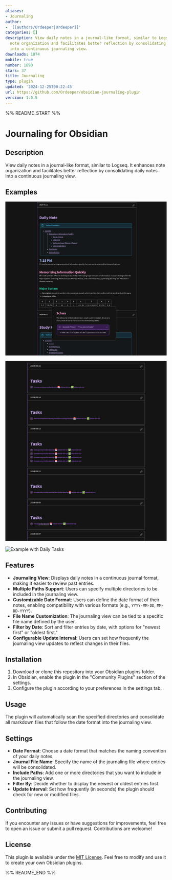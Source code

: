 ```yaml
---
aliases:
- Journaling
author:
- '[[authors/Ordeeper|Ordeeper]]'
categories: []
description: View daily notes in a journal-like format, similar to Logseq. It enhances
  note organization and facilitates better reflection by consolidating daily notes
  into a continuous journaling view.
downloads: 1874
mobile: true
number: 1890
stars: 37
title: Journaling
type: plugin
updated: '2024-12-25T00:22:45'
url: https://github.com/Ordeeper/obsidian-journaling-plugin
version: 1.0.5
---
```


%% README_START %%

# Journaling for Obsidian

## Description

View daily notes in a journal-like format, similar to Logseq. It enhances note organization and facilitates better reflection by consolidating daily notes into a continuous journaling view.

## Examples

![Example with Daily Notes](https://raw.githubusercontent.com/Ordeeper/obsidian-journaling-plugin/HEAD/images/Example-1.png)

![Example with Daily Tasks](https://raw.githubusercontent.com/Ordeeper/obsidian-journaling-plugin/HEAD/images/Example-2.png)

![Example with Daily Tasks](https://raw.githubusercontent.com/Ordeeper/obsidian-journaling-plugin/HEAD/images/Example-3.png)

## Features

- **Journaling View**: Displays daily notes in a continuous journal format, making it easier to review past entries.
- **Multiple Paths Support**: Users can specify multiple directories to be included in the journaling view.
- **Customizable Date Format**: Users can define the date format of their notes, enabling compatibility with various formats (e.g., `YYYY-MM-DD`, `MM-DD-YYYY`).
- **File Name Customization**: The journaling view can be tied to a specific file name defined by the user.
- **Filter by Date**: Sort and filter entries by date, with options for "newest first" or "oldest first."
- **Configurable Update Interval**: Users can set how frequently the journaling view updates to reflect changes in their files.

## Installation

1. Download or clone this repository into your Obsidian plugins folder.
2. In Obsidian, enable the plugin in the "Community Plugins" section of the settings.
3. Configure the plugin according to your preferences in the settings tab.

## Usage

The plugin will automatically scan the specified directories and consolidate all markdown files that follow the date format into the journaling view.

## Settings

- **Date Format**: Choose a date format that matches the naming convention of your daily notes.
- **Journal File Name**: Specify the name of the journaling file where entries will be consolidated.
- **Include Paths**: Add one or more directories that you want to include in the journaling view.
- **Filter By**: Decide whether to display the newest or oldest entries first.
- **Update Interval**: Set how frequently (in seconds) the plugin should check for new or modified files.

## Contributing

If you encounter any issues or have suggestions for improvements, feel free to open an issue or submit a pull request. Contributions are welcome!

## License

This plugin is available under the [MIT License](LICENSE). Feel free to modify
and use it to create your own Obsidian plugins.


%% README_END %%